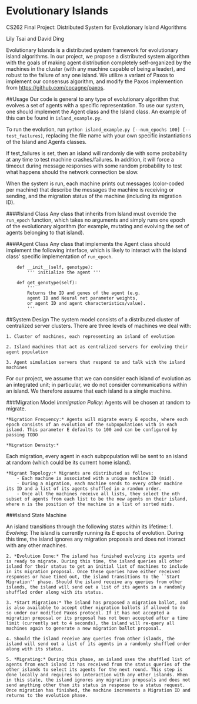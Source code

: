 # Evolutionary Islands
CS262 Final Project: Distributed System for Evolutionary Island Algorithms

Lily Tsai and David Ding

Evolutionary Islands is a distributed system framework for evolutionary island algorithms. 
In our project, we propose a distributed system algorithm with the goals of making agent distribution completely self-organized by the machines in the cluster (with any machine capable of being a leader), and robust to the failure of any one island. We utilize a variant of Paxos to implement our consensus algorithm, and modify the Paxos implemention from https://github.com/cocagne/paxos.

##Usage
Our code is general to any type of evolutionary algorithm that evolves a set of agents with a specific representation. To use our system, one should implement the Agent class and the Island class. An example of this can be found in `island_example.py`.

To run the evolution, run `python island_example.py [--num_epochs 100] [--test_failures]`, replacing the file name with your own specific instantiations of the Island and Agents classes. 

If test_failures is set, then an island will randomly die with some probability at any time to test machine crashes/failures. In addition, it will force a timeout during message responses with some random probability to test what happens should the network connection be slow.

When the system is run, each machine prints out messages (color-coded per machine) that describe the messages the machine is receiving or sending, and the migration status of the machine (including its migration ID).

####Island Class
Any class that inherits from Island must override the `run_epoch` function, which takes no arguments and simply runs one epoch of the evolutionary algorithm (for example, mutating and evolving the set of agents belonging to that island).

####Agent Class
Any class that implements the Agent class should implement the following interface, which is likely to interact with the island class' specific implementation of `run_epoch`.
```
    def __init__(self, genotype):
        ''' initialize the agent '''

    def get_genotype(self):
        '''
        Returns the ID and genes of the agent (e.g. 
        agent ID and Neural net parameter weights,
        or agent ID and agent characteristics/value).
        '''
```

##System Design
The system model consists of a distributed cluster of centralized server clusters. There are three levels of machines we deal with:

    1. Cluster of machines, each representing an island of evolution

    2. Island machines that act as centralized servers for evolving their agent population 

    3. Agent simulation servers that respond to and talk with the island machines
For our project, we assume that we can consider each island of evolution as an integrated unit;
in particular, we do not consider communications within an island. We therefore assume that each island is a single machine.

###Migration Model
    *Immigration Policy:*
 Agents will be chosen at random to migrate.
    
    *Migration Frequency:* Agents will migrate every E epochs, where each epoch consists of an evolution of the subpopulations with in each island. This parameter E defaults to 100 and can be configured by passing TODO
    
    *Migration Density:* 
Each migration, every agent in each subpopulation will be sent to an island at random (which could be its current home island).
    
    *Migrant Topology:* Migrants are distributed as follows:
        - Each machine is associated with a unique machine ID (mid).
        - During a migration, each machine sends to every other machine its ID and a list of its agents shuffled in a random order.
        - Once all the machines receive all lists, they select the nth subset of agents from each list to be the new agents on their island, where n is the position of the machine in a list of sorted mids.

###Island State Machine

An island transitions through the following states within its lifetime:
    1. *Evolving:* The island is currently running its $E$ epochs of evolution. During this time, the island ignores any migration proposals and does not interact with any other machines.

    2. *Evolution Done:* The island has finished evolving its agents and is ready to migrate. During this time, the island queries all other island for their status to get an initial list of machines to include in its migration proposal. Once these queries have either received responses or have timed out, the island transitions to the ``Start Migration'' phase. Should the island receive any queries from other islands, the island will send out a list of its agents in a randomly shuffled order along with its status.

    3. *Start Migration:* The island has proposed a migration ballot, and is also available to accept other migration ballots if allowed to do so under our modified Paxos protocol. If it has not accepted a migration proposal or its proposal has not been accepted after a time limit (currently set to 4 seconds), the island will re-query all machines again to generate a new migration ballot proposal.

    4. Should the island receive any queries from other islands, the island will send out a list of its agents in a randomly shuffled order along with its status.

    5. *Migrating:* During this phase, an island uses the shuffled list of agents from each island it has received from the status queries of the other islands to select its agents for the next round. This step is done locally and requires no interaction with any other islands. When in this state, the island ignores any migration proposals and does not send anything other than its status in response to a status request. Once migration has finished, the machine increments a Migration ID and returns to the evolution phase.
